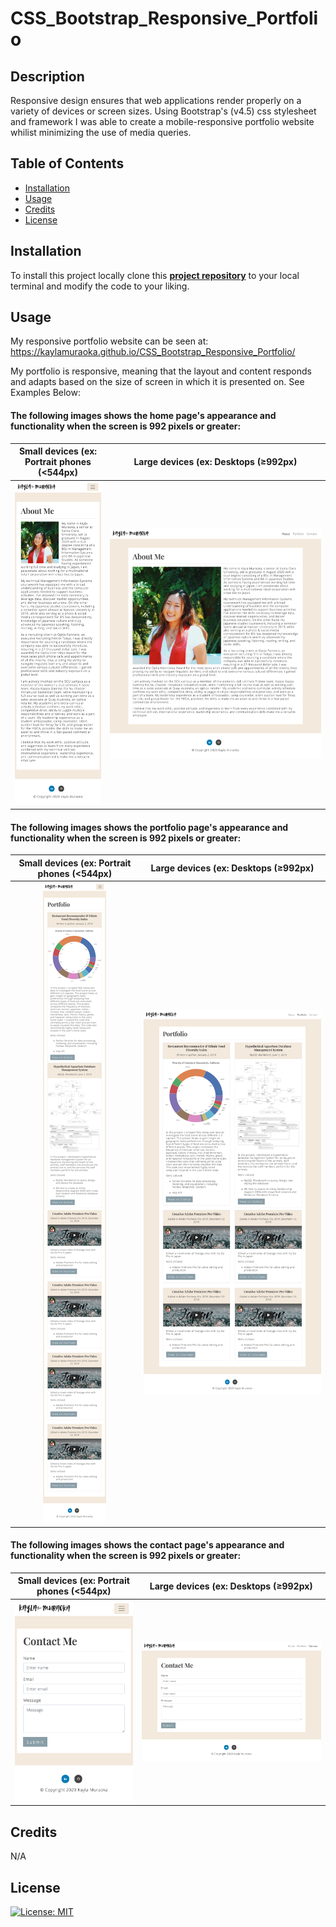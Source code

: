 # CSS_Bootstrap_Responsive_Portfolio

## Description

Responsive design ensures that web applications render properly on a variety of devices or screen sizes. Using Bootstrap's (v4.5) css stylesheet and framework I was able to create a mobile-responsive portfolio website whilist minimizing the use of media queries.

## Table of Contents

- [Installation](#installation)
- [Usage](#usage)
- [Credits](#credits)
- [License](#license)

## Installation

To install this project locally clone this [**project repository**](https://github.com/kaylamuraoka/CSS_Bootstrap_Responsive_Portfolio) to your local terminal and modify the code to your liking.

## Usage

My responsive portfolio website can be seen at: https://kaylamuraoka.github.io/CSS_Bootstrap_Responsive_Portfolio/

My portfolio is responsive, meaning that the layout and content responds and adapts based on the size of screen in which it is presented on. See Examples Below:

#### The following images shows the home page's appearance and functionality when the screen is 992 pixels or greater:

|                Small devices (ex: Portrait phones (<544px)                |                   Large devices (ex: Desktops (≥992px)                    |
| :-----------------------------------------------------------------------: | :-----------------------------------------------------------------------: |
| ![Screenshop of Index Page on small devices](assets/images/400-index.png) | ![Screenshop of Index Page on large devices](assets/images/992-index.png) |

#### The following images shows the portfolio page's appearance and functionality when the screen is 992 pixels or greater:

|                    Small devices (ex: Portrait phones (<544px)                    |                       Large devices (ex: Desktops (≥992px)                        |
| :-------------------------------------------------------------------------------: | :-------------------------------------------------------------------------------: |
| ![Screenshop of Portfolio Page on small devices](assets/images/400-portfolio.png) | ![Screenshop of Portfolio Page on large devices](assets/images/992-portfolio.png) |

#### The following images shows the contact page's appearance and functionality when the screen is 992 pixels or greater:

|                  Small devices (ex: Portrait phones (<544px)                  |                     Large devices (ex: Desktops (≥992px)                      |
| :---------------------------------------------------------------------------: | :---------------------------------------------------------------------------: |
| ![Screenshop of Contact Page on small devices](assets/images/400-contact.png) | ![Screenshop of Contact Page on large devices](assets/images/992-contact.png) |

## Credits

N/A

## License

[![License: MIT](https://img.shields.io/badge/License-MIT-yellow.svg)](https://opensource.org/licenses/MIT)
